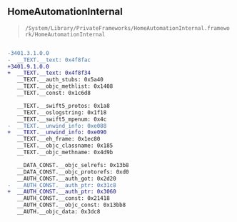 ## HomeAutomationInternal

> `/System/Library/PrivateFrameworks/HomeAutomationInternal.framework/HomeAutomationInternal`

```diff

-3401.3.1.0.0
-  __TEXT.__text: 0x4f8fac
+3401.9.1.0.0
+  __TEXT.__text: 0x4f8f34
   __TEXT.__auth_stubs: 0x5a40
   __TEXT.__objc_methlist: 0x1408
   __TEXT.__const: 0x1c6d8

   __TEXT.__swift5_protos: 0x1a8
   __TEXT.__oslogstring: 0x1f18
   __TEXT.__swift5_mpenum: 0x4c
-  __TEXT.__unwind_info: 0xe088
+  __TEXT.__unwind_info: 0xe090
   __TEXT.__eh_frame: 0x1ec80
   __TEXT.__objc_classname: 0x185
   __TEXT.__objc_methname: 0x4d9b

   __DATA_CONST.__objc_selrefs: 0x13b8
   __DATA_CONST.__objc_protorefs: 0xd0
   __AUTH_CONST.__auth_got: 0x2d20
-  __AUTH_CONST.__auth_ptr: 0x31c8
+  __AUTH_CONST.__auth_ptr: 0x3060
   __AUTH_CONST.__const: 0x21418
   __AUTH_CONST.__objc_const: 0x13bb8
   __AUTH.__objc_data: 0x3dc8

```
